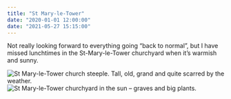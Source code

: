 ```yaml
---
title: "St Mary-le-Tower"
date: "2020-01-01 12:00:00"
date: "2021-05-27 15:15:00"
---
```



Not really looking forward to everything going “back to normal”, but I have missed lunchtimes in the St-Mary-le-Tower churchyard when it’s warmish and sunny.

<img class="db mv4 c-bleed" alt="St Mary-le-Tower church steeple. Tall, old, grand and quite scarred by the weather." src="https://www.thisdaysportion.com/images/church.jpg">

<img class="db mv4 c-bleed" alt="St Mary-le-Tower churchyard in the sun – graves and big plants." src="https://www.thisdaysportion.com/images/churchyard.jpg">

